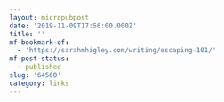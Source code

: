```yaml
---
layout: micropubpost
date: '2019-11-09T17:56:00.000Z'
title: ''
mf-bookmark-of:
  - 'https://sarahmhigley.com/writing/escaping-101/'
mf-post-status:
  - published
slug: '64560'
category: links
---
```


